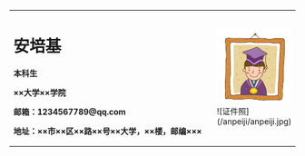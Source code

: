 <table border="0">
  <tr>
    <td width="75%">
      <h1>安培基</h1>
      <p><b>本科生</b></p>
      <p><b>××大学××学院</b></p>
      <p><b>邮箱：1234567789@qq.com</b></p>
      <p><b>地址：××市××区××路××号××大学，××楼，邮编×××</b></p>
    </td>
    <td width="25%">
      <img src="/zhengjianzhao.jpg" width="100%">      ![证件照](/anpeiji/anpeiji.jpg)
    </td>
  </tr>
</table>
